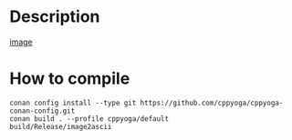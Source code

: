 # Description



[image](https://cppyoga.github.io/images/01_asciidoc_transformation.png)

# How to compile

```
conan config install --type git https://github.com/cppyoga/cppyoga-conan-config.git
conan build . --profile cppyoga/default
build/Release/image2ascii
```
